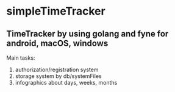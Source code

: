 # simpleTimeTracker
## TimeTracker by using golang and fyne for android, macOS, windows
Main tasks:
1. authorization/registration system
2. storage system by db/systemFiles
3. infographics about days, weeks, months
